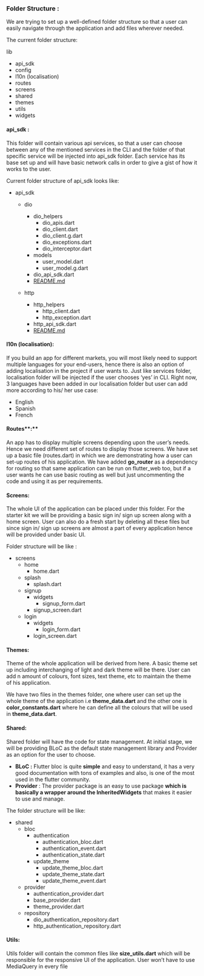 ### Folder Structure :

We are trying to set up a well-defined folder structure so that a user can easily navigate through the application and add files wherever needed.

The current folder structure:

lib

- api_sdk
- config
- l10n (localisation)
- routes
- screens
- shared
- themes
- utils
- widgets

#### api_sdk :

This folder will contain various api services, so that a user can choose between any of the mentioned services in the CLI and the folder of that specific service will be injected into api_sdk folder. Each service has its base set up and will have basic network calls in order to give a gist of how it works to the user.

Current folder structure of api_sdk looks like:

- api_sdk

  - dio

    - dio_helpers
      - dio_apis.dart
      - dio_client.dart
      - dio_client.g.dart
      - dio_exceptions.dart
      - dio_interceptor.dart
    - models
      - user_model.dart
      - user_model.g.dart
    - dio_api_sdk.dart
    - [README.md](lib/api_sdk/dio/README.md)

  - http

    - http_helpers
      - http_client.dart
      - http_exception.dart
    - http_api_sdk.dart
    - [README.md](lib/api_sdk/http/README.md)

#### **l10n (localisation):**

If you build an app for different markets, you will most likely need to support multiple languages for your end-users, hence there is also an option of adding localisation in the project if user wants to. Just like services folder, localisation folder will be injected if the user chooses ‘yes’ in CLI. Right now, 3 languages have been added in our localisation folder but user can add more according to his/ her use case:

- English
- Spanish
- French

#### Routes**:**

An app has to display multiple screens depending upon the user’s needs. Hence we need different set of routes to display those screens. We have set up a basic file (routes.dart) in which we are demonstrating how a user can set-up routes of his application. We have added **go_router** as a dependency for routing so that same application can be run on flutter_web too, but if a user wants he can use basic routing as well but just uncommenting the code and using it as per requirements.

#### Screens:

The whole UI of the application can be placed under this folder. For the starter kit we will be providing a basic sign in/ sign up screen along with a home screen. User can also do a fresh start by deleting all these files but since sign in/ sign up screens are almost a part of every application hence will be provided under basic UI.

Folder structure will be like :

- screens
  - home
    - home.dart
  - splash
    - splash.dart
  - signup
    - widgets
      - signup_form.dart
    - signup_screen.dart
  - login
    - widgets
      - login_form.dart
    - login_screen.dart

#### Themes:

Theme of the whole application will be derived from here. A basic theme set up including interchanging of light and dark theme will be there. User can add n amount of colours, font sizes, text theme, etc to maintain the theme of his application.

We have two files in the themes folder, one where user can set up the whole theme of the application i.e **theme_data.dart** and the other one is **color_constants.dart** where he can define all the colours that will be used in **theme_data.dart**.

#### Shared:

Shared folder will have the code for state management. At initial stage, we will be providing BLoC as the default state management library and Provider as an option for the user to choose.

- **BLoC :** Flutter bloc is quite **simple** and easy to understand, it has a very good documentation with tons of examples and also, is one of the most used in the flutter community.
- **Provider** : The provider package is an easy to use package **which is basically a wrapper around the InheritedWidgets** that makes it easier to use and manage.

The folder structure will be like:

- shared
  - bloc
    - authentication
      - authentication_bloc.dart
      - authentication_event.dart
      - authentication_state.dart
    - update_theme
      - update_theme_bloc.dart
      - update_theme_state.dart
      - update_theme_event.dart
  - provider
    - authentication_provider.dart
    - base_provider.dart
    - theme_provider.dart
  - repository
    - dio_authentication_repository.dart
    - http_authentication_repository.dart

#### Utils:

Utils folder will contain the common files like **size_utils.dart** which will be responsible for the responsive UI of the application. User won’t have to use MediaQuery in every file
